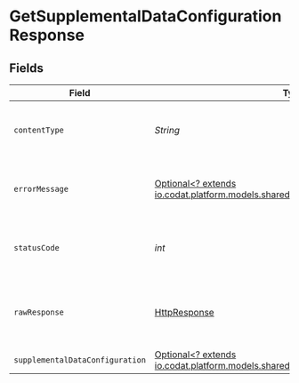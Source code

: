 # GetSupplementalDataConfigurationResponse


## Fields

| Field                                                                                                                                     | Type                                                                                                                                      | Required                                                                                                                                  | Description                                                                                                                               |
| ----------------------------------------------------------------------------------------------------------------------------------------- | ----------------------------------------------------------------------------------------------------------------------------------------- | ----------------------------------------------------------------------------------------------------------------------------------------- | ----------------------------------------------------------------------------------------------------------------------------------------- |
| `contentType`                                                                                                                             | *String*                                                                                                                                  | :heavy_check_mark:                                                                                                                        | HTTP response content type for this operation                                                                                             |
| `errorMessage`                                                                                                                            | [Optional<? extends io.codat.platform.models.shared.ErrorMessage>](../../models/shared/ErrorMessage.md)                                   | :heavy_minus_sign:                                                                                                                        | Your API request was not properly authorized.                                                                                             |
| `statusCode`                                                                                                                              | *int*                                                                                                                                     | :heavy_check_mark:                                                                                                                        | HTTP response status code for this operation                                                                                              |
| `rawResponse`                                                                                                                             | [HttpResponse<InputStream>](https://docs.oracle.com/en/java/javase/11/docs/api/java.net.http/java/net/http/HttpResponse.html)             | :heavy_check_mark:                                                                                                                        | Raw HTTP response; suitable for custom response parsing                                                                                   |
| `supplementalDataConfiguration`                                                                                                           | [Optional<? extends io.codat.platform.models.shared.SupplementalDataConfiguration>](../../models/shared/SupplementalDataConfiguration.md) | :heavy_minus_sign:                                                                                                                        | OK                                                                                                                                        |